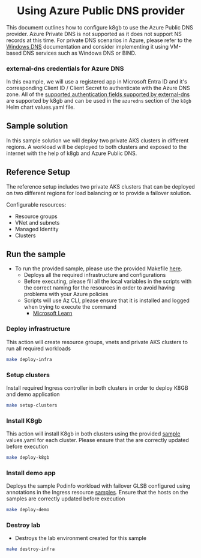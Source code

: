 <h1 align="center" style="margin-top: 0;">Using Azure Public DNS provider</h1>

This document outlines how to configure k8gb to use the Azure Public DNS provider. Azure Private DNS is not supported as it does not support NS records at this time. For private DNS scenarios in Azure, please refer to the [Windows DNS](deploy_windowsdns.md) documentation and consider implementing it using VM-based DNS services such as Windows DNS or BIND.

### external-dns credentials for Azure DNS

In this example, we will use a registered app in Microsoft Entra ID and it's corresponding Client ID / Client Secret to authenticate with the Azure DNS zone. All of the [supported authentication fields supported by external-dns](https://github.com/kubernetes-sigs/external-dns/blob/master/docs/tutorials/azure.md#configuration-file) are supported by k8gb and can be used in the `azuredns` section of the `k8gb` Helm chart values.yaml file.

## Sample solution

In this sample solution we will deploy two private AKS clusters in different regions. A workload will be deployed to both clusters and exposed to the internet with the help of k8gb and Azure Public DNS.

## Reference Setup

The reference setup includes two private AKS clusters that can be deployed on two different regions for load balancing or to provide a failover solution.

Configurable resources:

* Resource groups
* VNet and subnets
* Managed Identity
* Clusters

## Run the sample

* To run the provided sample, please use the provided Makefile [here](https://github.com/k8gb-io/k8gb/tree/master/docs/examples/azure/).
    * Deploys all the required infrastructure and configurations
    * Before executing, please fill all the local variables in the scripts with the correct naming for the resources in order to avoid having problems with your Azure policies
    * Scripts will use Az CLI, please ensure that it is installed and logged when trying to execute the command
        * [Microsoft Learn](https://learn.microsoft.com/en-us/cli/azure/install-azure-cli "Install Az CLI")

### Deploy infrastructure

This action will create resource groups, vnets and private AKS clusters to run all required workloads

```sh
make deploy-infra
```

### Setup clusters

Install required Ingress controller in both clusters in order to deploy K8GB and demo application

```sh
make setup-clusters
```

### Install K8gb

This action will install K8gb in both clusters using the provided [sample](https://github.com/k8gb-io/k8gb/tree/master/docs/examples/azure/) values.yaml for each cluster. Please ensure that the are correctly updated before execution

```sh
make deploy-k8gb
```

### Install demo app

Deploys the sample Podinfo workload with failover GLSB configured using annotations in the Ingress resource [samples](https://github.com/k8gb-io/k8gb/tree/master/docs/examples/azure/demo/).
Ensure that the hosts on the samples are correctly updated before execution

```sh
make deploy-demo
```

### Destroy lab

* Destroys the lab environment created for this sample

```sh
make destroy-infra
```
